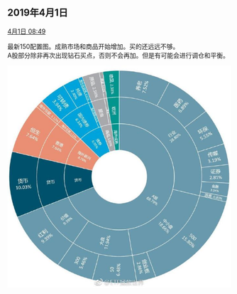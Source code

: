 

## 2019年4月1日

[4月1日 08:49](https://weibo.com/5687069307/HnzIVf2s3)

最新150配置图。成熟市场和商品开始增加。买的还远远不够。  
A股部分除非再次出现钻石买点，否则不会再加。但是有可能会进行调仓和平衡。

![](../_media/201904010849.jpg ':size=100')





